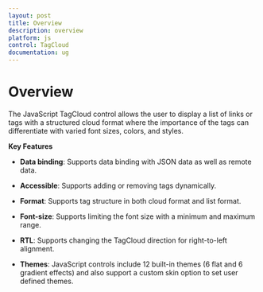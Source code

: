 ```yaml
---
layout: post
title: Overview
description: overview
platform: js
control: TagCloud
documentation: ug
---
```


# Overview

The JavaScript TagCloud control allows the user to display a list of links or tags with a structured cloud format where the importance of the tags can differentiate with varied font sizes, colors, and styles.

**Key Features**

* **Data binding**: Supports data binding with JSON data as well as remote data.

* **Accessible**: Supports adding or removing tags dynamically.

* **Format**: Supports tag structure in both cloud format and list format.

* **Font-size**: Supports limiting the font size with a minimum and maximum range.

* **RTL**: Supports changing the TagCloud direction for right-to-left alignment.

* **Themes**: JavaScript controls include 12 built-in themes (6 flat and 6 gradient effects) and also support a custom skin option to set user defined themes.



